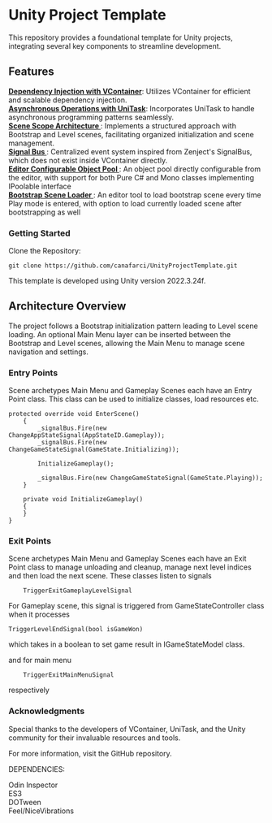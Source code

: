# Unity Project Template

This repository provides a foundational template for Unity projects, integrating several key components to streamline development.

Features
--------

**<ins>Dependency Injection with VContainer</ins>**: Utilizes VContainer for efficient and scalable dependency injection. \
**<ins>Asynchronous Operations with UniTask</ins>**: Incorporates UniTask to handle asynchronous programming patterns seamlessly. \
**<ins>Scene Scope Architecture </ins>**: Implements a structured approach with Bootstrap and Level scenes, facilitating organized initialization and scene management. \
**<ins> Signal Bus </ins>**: Centralized event system inspired from Zenject's SignalBus, which does not exist inside VContainer directly. \
**<ins> Editor Configurable Object Pool </ins>**: An object pool directly configurable from the editor, with support for both Pure C# and Mono classes implementing IPoolable interface \
**<ins> Bootstrap Scene Loader </ins>**: An editor tool to load bootstrap scene every time Play mode is entered, with option to load currently loaded scene after bootstrapping as well

### Getting Started

Clone the Repository:
```
git clone https://github.com/canafarci/UnityProjectTemplate.git
```
This template is developed using Unity version 2022.3.24f.

## Architecture Overview
The project follows a Bootstrap initialization pattern leading to Level scene loading. An optional Main Menu layer can be inserted between the Bootstrap and Level scenes, allowing the Main Menu to manage scene navigation and settings.

### Entry Points

Scene archetypes Main Menu and Gameplay Scenes each have an Entry Point class. This class can be used to initialize classes, load resources etc.

```
protected override void EnterScene()
    {
        _signalBus.Fire(new ChangeAppStateSignal(AppStateID.Gameplay));
        _signalBus.Fire(new ChangeGameStateSignal(GameState.Initializing));
        
        InitializeGameplay();
        
        _signalBus.Fire(new ChangeGameStateSignal(GameState.Playing));
    }
    
    private void InitializeGameplay()
    {
    }
}
```
### Exit Points
Scene archetypes Main Menu and Gameplay Scenes each have an Exit Point class to manage unloading and cleanup, manage next level indices and then load the next scene.
These classes listen to signals

```
    TriggerExitGameplayLevelSignal
```
For Gameplay scene, this signal is triggered from GameStateController class when it processes 
```
TriggerLevelEndSignal(bool isGameWon)
```
which takes in a boolean to set game result in IGameStateModel class.



and for main menu

```
    TriggerExitMainMenuSignal
```

respectively

### Acknowledgments
Special thanks to the developers of VContainer, UniTask, and the Unity community for their invaluable resources and tools.

For more information, visit the GitHub repository.

DEPENDENCIES: 

Odin Inspector \
ES3 \
DOTween \
Feel/NiceVibrations
